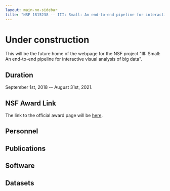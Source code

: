 ```yaml
---
layout: main-no-sidebar
title: "NSF 1815238 -- III: Small: An end-to-end pipeline for interactive visual analysis of big data"
---
```


# Under construction

This will be the future home of the webpage for the NSF project "III:
Small: An end-to-end pipeline for interactive visual analysis of big
data".

## Duration

September 1st, 2018 -- August 31st, 2021.

## NSF Award Link

The link to the official award page will be [here](https://www.nsf.gov/awardsearch/showAward?AWD_ID=1815238).

## Personnel

## Publications

## Software

## Datasets


